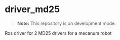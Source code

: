 # driver_md25

> **Note:** This repository is on development mode. 

Ros driver for 2 MD25 drivers for a mecanum robot
